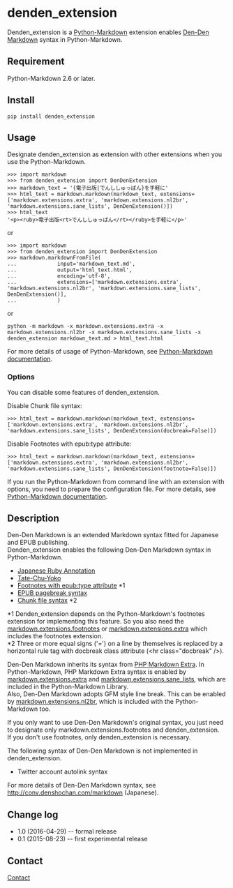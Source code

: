 # denden_extension

Denden_extension is a [Python-Markdown](https://github.com/waylan/Python-Markdown) extension enables [Den-Den Markdown](https://github.com/denshoch/DenDenMarkdown) syntax in Python-Markdown.


## Requirement

Python-Markdown 2.6 or later.


## Install
```
pip install denden_extension
```


## Usage
Designate denden_extension as extension with other extensions when you use the Python-Markdown.
```
>>> import markdown
>>> from denden_extension import DenDenExtension
>>> markdown_text = '{電子出版|でんししゅっぱん}を手軽に'
>>> html_text = markdown.markdown(markdown_text, extensions=['markdown.extensions.extra', 'markdown.extensions.nl2br', 'markdown.extensions.sane_lists', DenDenExtension()])
>>> html_text
'<p><ruby>電子出版<rt>でんししゅっぱん</rt></ruby>を手軽に</p>'
```
or
```
>>> import markdown
>>> from denden_extension import DenDenExtension
>>> markdown.markdownFromFile(
...             input='markdown_text.md',
...             output='html_text.html',
...             encoding='utf-8',
...             extensions=['markdown.extensions.extra', 'markdown.extensions.nl2br', 'markdown.extensions.sane_lists', DenDenExtension()],
...             )
```
or
```
python -m markdown -x markdown.extensions.extra -x markdown.extensions.nl2br -x markdown.extensions.sane_lists -x denden_extension markdown_text.md > html_text.html
```
For more details of usage of Python-Markdown, see [Python-Markdown documentation](https://pythonhosted.org/Markdown/).

### Options

You can disable some features of denden_extension.

Disable Chunk file syntax:
```
>>> html_text = markdown.markdown(markdown_text, extensions=['markdown.extensions.extra', 'markdown.extensions.nl2br', 'markdown.extensions.sane_lists', DenDenExtension(docbreak=False)])
```

Disable Footnotes with epub:type attribute:
```
>>> html_text = markdown.markdown(markdown_text, extensions=['markdown.extensions.extra', 'markdown.extensions.nl2br', 'markdown.extensions.sane_lists', DenDenExtension(footnote=False)])
```

If you run the Python-Markdown from command line with an extension with options, you need to prepare the configuration file. For more details, see [Python-Markdown documentation](https://pythonhosted.org/Markdown/cli.html#using-extensions).


## Description

Den-Den Markdown is an extended Markdown syntax fitted for Japanese and EPUB publishing.  
Denden_extension enables the following Den-Den Markdown syntax in Python-Markdown.

- [Japanese Ruby Annotation](http://conv.denshochan.com/markdown#ruby)
- [Tate-Chu-Yoko](http://conv.denshochan.com/markdown#tcy)
- [Footnotes with epub:type attribute](http://conv.denshochan.com/markdown#footnotes) *1
- [EPUB pagebreak syntax](http://conv.denshochan.com/markdown#pagebreak)
- [Chunk file syntax](http://conv.denshochan.com/markdown#docbreak) *2

*1 Denden_extension depends on the Python-Markdown's footnotes extension for implementing this feature. So you also need the [markdown.extensions.footnotes](https://pythonhosted.org/Markdown/extensions/footnotes.html) or [markdown.extensions.extra](https://pythonhosted.org/Markdown/extensions/extra.html) which includes the footnotes extension.  
*2 Three or more equal signs ('=') on a line by themselves is replaced by a horizontal rule tag with docbreak class attribute (\<hr class="docbreak" /\>).

Den-Den Markdown inherits its syntax from [PHP Markdown Extra](https://michelf.ca/projects/php-markdown/extra/). In Python-Markdown, PHP Markdown Extra syntax is enabled by [markdown.extensions.extra](https://pythonhosted.org/Markdown/extensions/extra.html) and [markdown.extensions.sane_lists](https://pythonhosted.org/Markdown/extensions/sane_lists.html), which are included in the Python-Markdown Library.  
Also, Den-Den Markdown adopts GFM style line break. This can be enabled by [markdown.extensions.nl2br](https://pythonhosted.org/Markdown/extensions/nl2br.html), which is included with the Python-Markdown too.

If you only want to use Den-Den Markdown's original syntax, you just need to designate only markdown.extensions.footnotes and denden_extension.  
If you don't use footnotes, only denden_extension is necessary.

The following syntax of Den-Den Markdown is not implemented in denden_extension.

- Twitter account autolink syntax

For more details of Den-Den Markdown syntax, see http://conv.denshochan.com/markdown (Japanese).

## Change log

- 1.0 (2016-04-29) -- formal release
- 0.1 (2015-08-23) -- first experimental release

## Contact

[Contact](https://docs.google.com/forms/d/1MAbCiYzr4w_q0XbQgX56voC0dq7N7WrhN95LzhgERp8/viewform)
